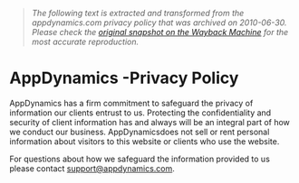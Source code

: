 > *The following text is extracted and transformed from the appdynamics.com privacy policy that was archived on 2010-06-30. Please check the [original snapshot on the Wayback Machine](https://web.archive.org/web/20100630075850id_/http%3A//www.appdynamics.com/privacy-policy.php) for the most accurate reproduction.*

# AppDynamics -Privacy Policy

AppDynamics has a firm commitment to safeguard the privacy of information our clients entrust to us. Protecting the confidentiality and security of client information has and always will be an integral part of how we conduct our business. AppDynamicsdoes not sell or rent personal information about visitors to this website or clients who use the website.

For questions about how we safeguard the information provided to us please contact [support@appdynamics.com](mailto:support@appdynamics.com).
